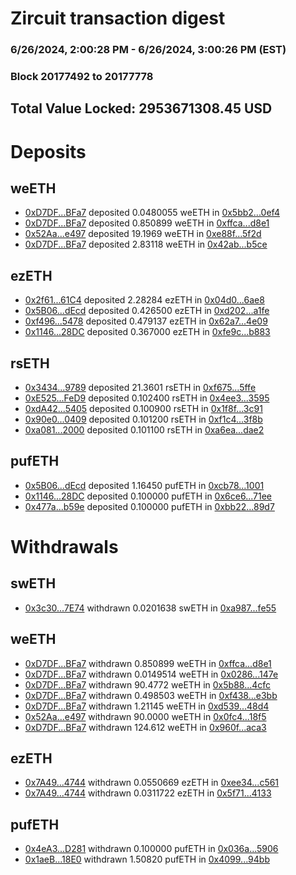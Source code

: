 # Zircuit transaction digest
### 6/26/2024, 2:00:28 PM - 6/26/2024, 3:00:26 PM (EST)
### Block 20177492 to 20177778

## Total Value Locked: 2953671308.45 USD

# Deposits
## weETH
- [0xD7DF...BFa7](https://etherscan.io/address/0xD7DF7E085214743530afF339aFC420c7c720BFa7) deposited 0.0480055 weETH in [0x5bb2...0ef4](https://etherscan.io/tx/0xD7DF7E085214743530afF339aFC420c7c720BFa7)
- [0xD7DF...BFa7](https://etherscan.io/address/0xD7DF7E085214743530afF339aFC420c7c720BFa7) deposited 0.850899 weETH in [0xffca...d8e1](https://etherscan.io/tx/0xD7DF7E085214743530afF339aFC420c7c720BFa7)
- [0x52Aa...e497](https://etherscan.io/address/0x52Aa899454998Be5b000Ad077a46Bbe360F4e497) deposited 19.1969 weETH in [0xe88f...5f2d](https://etherscan.io/tx/0x52Aa899454998Be5b000Ad077a46Bbe360F4e497)
- [0xD7DF...BFa7](https://etherscan.io/address/0xD7DF7E085214743530afF339aFC420c7c720BFa7) deposited 2.83118 weETH in [0x42ab...b5ce](https://etherscan.io/tx/0xD7DF7E085214743530afF339aFC420c7c720BFa7)
## ezETH
- [0x2f61...61C4](https://etherscan.io/address/0x2f61026d752cFf1016207e4fe2f90414E12661C4) deposited 2.28284 ezETH in [0x04d0...6ae8](https://etherscan.io/tx/0x2f61026d752cFf1016207e4fe2f90414E12661C4)
- [0x5B06...dEcd](https://etherscan.io/address/0x5B06eB50Ceb6d4743B8E2fd06e0c45402d3bdEcd) deposited 0.426500 ezETH in [0xd202...a1fe](https://etherscan.io/tx/0x5B06eB50Ceb6d4743B8E2fd06e0c45402d3bdEcd)
- [0xf496...5478](https://etherscan.io/address/0xf49668F260aa0c0D287bBc5F7d567E142D705478) deposited 0.479137 ezETH in [0x62a7...4e09](https://etherscan.io/tx/0xf49668F260aa0c0D287bBc5F7d567E142D705478)
- [0x1146...28DC](https://etherscan.io/address/0x1146b980bD6e31CCc2a42140061Ad3De833828DC) deposited 0.367000 ezETH in [0xfe9c...b883](https://etherscan.io/tx/0x1146b980bD6e31CCc2a42140061Ad3De833828DC)
## rsETH
- [0x3434...9789](https://etherscan.io/address/0x34349c5569e7B846c3558961552D2202760A9789) deposited 21.3601 rsETH in [0xf675...5ffe](https://etherscan.io/tx/0x34349c5569e7B846c3558961552D2202760A9789)
- [0xE525...FeD9](https://etherscan.io/address/0xE525f79A63Bdc86cdfFa7b41dCaC98c46EF2FeD9) deposited 0.102400 rsETH in [0x4ee3...3595](https://etherscan.io/tx/0xE525f79A63Bdc86cdfFa7b41dCaC98c46EF2FeD9)
- [0xdA42...5405](https://etherscan.io/address/0xdA4235969Cfa8caBFAeF4Adf6417D55f68Fc5405) deposited 0.100900 rsETH in [0x1f8f...3c91](https://etherscan.io/tx/0xdA4235969Cfa8caBFAeF4Adf6417D55f68Fc5405)
- [0x90e0...0409](https://etherscan.io/address/0x90e06F0d6bf395BA81E3395BFD7c70ee77Ba0409) deposited 0.101200 rsETH in [0xf1c4...3f8b](https://etherscan.io/tx/0x90e06F0d6bf395BA81E3395BFD7c70ee77Ba0409)
- [0xa081...2000](https://etherscan.io/address/0xa081c6F77d4aacBaA09f2f529BEdEBb121302000) deposited 0.101100 rsETH in [0xa6ea...dae2](https://etherscan.io/tx/0xa081c6F77d4aacBaA09f2f529BEdEBb121302000)
## pufETH
- [0x5B06...dEcd](https://etherscan.io/address/0x5B06eB50Ceb6d4743B8E2fd06e0c45402d3bdEcd) deposited 1.16450 pufETH in [0xcb78...1001](https://etherscan.io/tx/0x5B06eB50Ceb6d4743B8E2fd06e0c45402d3bdEcd)
- [0x1146...28DC](https://etherscan.io/address/0x1146b980bD6e31CCc2a42140061Ad3De833828DC) deposited 0.100000 pufETH in [0x6ce6...71ee](https://etherscan.io/tx/0x1146b980bD6e31CCc2a42140061Ad3De833828DC)
- [0x477a...b59e](https://etherscan.io/address/0x477ac24Dc55aa17BffC2eb4dE093ca914fE2b59e) deposited 0.100000 pufETH in [0xbb22...89d7](https://etherscan.io/tx/0x477ac24Dc55aa17BffC2eb4dE093ca914fE2b59e)
# Withdrawals
## swETH
- [0x3c30...7E74](https://etherscan.io/address/0x3c30765cae26cc563411E08f3084387BDD557E74) withdrawn 0.0201638 swETH in [0xa987...fe55](https://etherscan.io/tx/0x3c30765cae26cc563411E08f3084387BDD557E74)
## weETH
- [0xD7DF...BFa7](https://etherscan.io/address/0xD7DF7E085214743530afF339aFC420c7c720BFa7) withdrawn 0.850899 weETH in [0xffca...d8e1](https://etherscan.io/tx/0xD7DF7E085214743530afF339aFC420c7c720BFa7)
- [0xD7DF...BFa7](https://etherscan.io/address/0xD7DF7E085214743530afF339aFC420c7c720BFa7) withdrawn 0.0149514 weETH in [0x0286...147e](https://etherscan.io/tx/0xD7DF7E085214743530afF339aFC420c7c720BFa7)
- [0xD7DF...BFa7](https://etherscan.io/address/0xD7DF7E085214743530afF339aFC420c7c720BFa7) withdrawn 90.4772 weETH in [0x5b88...4cfc](https://etherscan.io/tx/0xD7DF7E085214743530afF339aFC420c7c720BFa7)
- [0xD7DF...BFa7](https://etherscan.io/address/0xD7DF7E085214743530afF339aFC420c7c720BFa7) withdrawn 0.498503 weETH in [0xf438...e3bb](https://etherscan.io/tx/0xD7DF7E085214743530afF339aFC420c7c720BFa7)
- [0xD7DF...BFa7](https://etherscan.io/address/0xD7DF7E085214743530afF339aFC420c7c720BFa7) withdrawn 1.21145 weETH in [0xd539...48d4](https://etherscan.io/tx/0xD7DF7E085214743530afF339aFC420c7c720BFa7)
- [0x52Aa...e497](https://etherscan.io/address/0x52Aa899454998Be5b000Ad077a46Bbe360F4e497) withdrawn 90.0000 weETH in [0x0fc4...18f5](https://etherscan.io/tx/0x52Aa899454998Be5b000Ad077a46Bbe360F4e497)
- [0xD7DF...BFa7](https://etherscan.io/address/0xD7DF7E085214743530afF339aFC420c7c720BFa7) withdrawn 124.612 weETH in [0x960f...aca3](https://etherscan.io/tx/0xD7DF7E085214743530afF339aFC420c7c720BFa7)
## ezETH
- [0x7A49...4744](https://etherscan.io/address/0x7A493Be5c2ce014cD049Bf178a1ac0Db1B434744) withdrawn 0.0550669 ezETH in [0xee34...c561](https://etherscan.io/tx/0x7A493Be5c2ce014cD049Bf178a1ac0Db1B434744)
- [0x7A49...4744](https://etherscan.io/address/0x7A493Be5c2ce014cD049Bf178a1ac0Db1B434744) withdrawn 0.0311722 ezETH in [0x5f71...4133](https://etherscan.io/tx/0x7A493Be5c2ce014cD049Bf178a1ac0Db1B434744)
## pufETH
- [0x4eA3...D281](https://etherscan.io/address/0x4eA3Bf404aAFE9066d3ad2A5323bdb4F5Be5D281) withdrawn 0.100000 pufETH in [0x036a...5906](https://etherscan.io/tx/0x4eA3Bf404aAFE9066d3ad2A5323bdb4F5Be5D281)
- [0x1aeB...18E0](https://etherscan.io/address/0x1aeB29C5134Db13c17F276e4b62e8F7b1AC018E0) withdrawn 1.50820 pufETH in [0x4099...94bb](https://etherscan.io/tx/0x1aeB29C5134Db13c17F276e4b62e8F7b1AC018E0)
